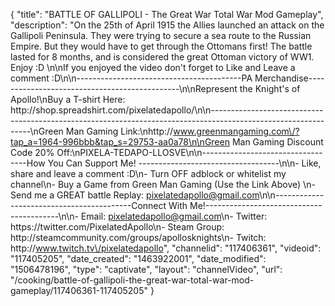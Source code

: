 {
    "title": "BATTLE OF GALLIPOLI - The Great War Total War Mod Gameplay",
    "description": "On the 25th of April 1915 the Allies launched an attack on the Gallipoli Peninsula.  They were trying to secure a sea route to the Russian Empire.  But they would have to get through the Ottomans first!  The battle lasted for 8 months, and is considered the great Ottoman victory of WW1.  Enjoy :D \n\nIf you enjoyed the video don't forget to Like and Leave a comment :D\n\n-----------------------------------------PA Merchandise----------------------------------------------\n\nRepresent the Knight's of Apollo!\nBuy a T-shirt Here: http:\/\/shop.spreadshirt.com\/pixelatedapollo\/\n\n---------------------------------------------------------------------------------------------------------------\nGreen Man Gaming Link:\nhttp:\/\/www.greenmangaming.com\/?tap_a=1964-996bbb&tap_s=29753-aa0a78\n\nGreen Man Gaming Discount Code 20% Off:\nPIXELA-TEDAPO-LLOSVE\n\n----------------------------------How You Can Support Me! -----------------------------------\n\n- Like, share and leave a comment :D\n- Turn OFF adblock or whitelist my channel\n- Buy a Game from Green Man Gaming (Use the Link Above) \n- Send me a GREAT battle Replay: pixelatedapollo@gmail.com\n\n------------------------------------------Connect With Me!-----------------------------------------\n\n- Email: pixelatedapollo@gmail.com\n- Twitter: https:\/\/twitter.com\/PixelatedApollo\n- Steam Group:  http:\/\/steamcommunity.com\/groups\/apollosknights\n- Twitch: http:\/\/www.twitch.tv\/pixelatedapollo",
    "channelid": "117406361",
    "videoid": "117405205",
    "date_created": "1463922001",
    "date_modified": "1506478196",
    "type": "captivate",
    "layout": "channelVideo",
    "url": "\/cooking\/battle-of-gallipoli-the-great-war-total-war-mod-gameplay\/117406361-117405205"
}
